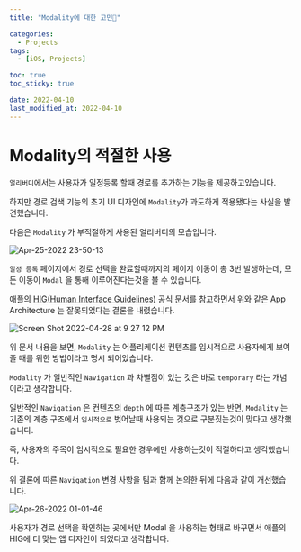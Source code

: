 ```yaml
---
title: "Modality에 대한 고민🤔"

categories:
  - Projects
tags:
  - [iOS, Projects]

toc: true
toc_sticky: true

date: 2022-04-10
last_modified_at: 2022-04-10
---
```



# Modality의 적절한 사용

`얼리버디`에서는 사용자가 일정등록 할때 경로를 추가하는 기능을 제공하고있습니다. 

하지만 경로 검색 기능의 초기 UI 디자인에 `Modality`가 과도하게 적용됐다는 사실을 발견했습니다.

다음은 `Modality` 가 부적절하게 사용된 얼리버디의 모습입니다.

![Apr-25-2022 23-50-13](https://user-images.githubusercontent.com/33091784/165751608-0e241851-fb44-4ca9-aa31-39f1f67c05ae.gif)



`일정 등록` 페이지에서 경로 선택을 완료할때까지의 페이지 이동이 총 3번 발생하는데, 모든 이동이 `Modal` 을 통해 이루어진다는것을 볼 수 있습니다.

애플의 [HIG(Human Interface Guidelines)](https://developer.apple.com/design/human-interface-guidelines/ios/app-architecture/modality/) 공식 문서를 참고하면서 위와 같은 App Architecture 는 잘못되었다는 결론을 내렸습니다.

![Screen Shot 2022-04-28 at 9 27 12 PM](https://user-images.githubusercontent.com/33091784/165751725-f88ad027-b43d-4c12-a55c-ff62dc26cdfc.png)



위 문서 내용을 보면, `Modality` 는 어플리케이션 컨텐츠를 임시적으로 사용자에게 보여줄 때를 위한 방법이라고 명시 되어있습니다.

`Modality` 가 일반적인 `Navigation` 과 차별점이 있는 것은 바로 `temporary` 라는 개념이라고 생각합니다.

일반적인 `Navigation` 은 컨텐츠의 `depth` 에 따른 계층구조가 있는 반면, `Modality` 는 기존의 계층 구조에서 `임시적으로` 벗어날때 사용되는 것으로 구분짓는것이 맞다고 생각했습니다.

즉, 사용자의 주목이 임시적으로 필요한 경우에만 사용하는것이 적절하다고 생각했습니다.

위 결론에 따른 `Navigation` 변경 사항을 팀과 함께 논의한 뒤에 다음과 같이 개선했습니다.

![Apr-26-2022 01-01-46](https://user-images.githubusercontent.com/33091784/165751416-7794a6b9-5d47-4095-b19f-0f32dd5f4434.gif)

사용자가 경로 선택을 확인하는 곳에서만 Modal 을 사용하는 형태로 바꾸면서 애플의 HIG에 더 맞는 앱 디자인이 되었다고 생각합니다.
